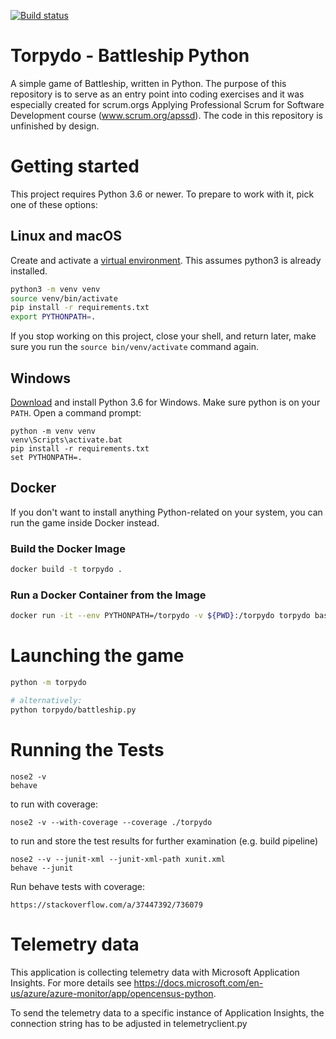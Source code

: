 [![Build status](https://dev.azure.com/APS-SD-Stewards/APS-SD/_apis/build/status/proscrumdev.battleship-python-CI)](https://dev.azure.com/APS-SD-Stewards/APS-SD/_build/latest?definitionId=16)

# Torpydo - Battleship Python
A simple game of Battleship, written in Python. The purpose of this repository is to serve as an entry point into coding exercises and it was especially created for scrum.orgs Applying Professional Scrum for Software Development course (www.scrum.org/apssd). The code in this repository is unfinished by design.

# Getting started

This project requires Python 3.6 or newer. To prepare to work with it, pick one of these
options:

## Linux and macOS

Create and activate a [virtual environment][venv]. This assumes python3 is
already installed.

```bash
python3 -m venv venv
source venv/bin/activate
pip install -r requirements.txt
export PYTHONPATH=.
```

If you stop working on this project, close your shell, and return later, make
sure you run the `source bin/venv/activate` command again.

[venv]:https://docs.python.org/3/library/venv.html

## Windows

[Download][pywin] and install Python 3.6 for Windows. Make sure python is on
your `PATH`. Open a command prompt:

```commandline
python -m venv venv
venv\Scripts\activate.bat
pip install -r requirements.txt
set PYTHONPATH=.
```

[pywin]:https://www.python.org/downloads/windows/

## Docker

If you don't want to install anything Python-related on your system, you can
run the game inside Docker instead.

### Build the Docker Image

```bash
docker build -t torpydo .
```

### Run a Docker Container from the Image

```bash
docker run -it --env PYTHONPATH=/torpydo -v ${PWD}:/torpydo torpydo bash
```

# Launching the game

```bash
python -m torpydo

# alternatively:
python torpydo/battleship.py
```

# Running the Tests

```
nose2 -v
behave
```

to run with coverage:
```
nose2 -v --with-coverage --coverage ./torpydo
```

to run and store the test results for further examination (e.g. build pipeline)
```
nose2 --v --junit-xml --junit-xml-path xunit.xml
behave --junit
```

Run behave tests with coverage:
```
https://stackoverflow.com/a/37447392/736079
```

# Telemetry data
This application is collecting telemetry data with Microsoft Application Insights.
For more details see https://docs.microsoft.com/en-us/azure/azure-monitor/app/opencensus-python.

To send the telemetry data to a specific instance of Application Insights, the connection string has to be adjusted in telemetryclient.py

